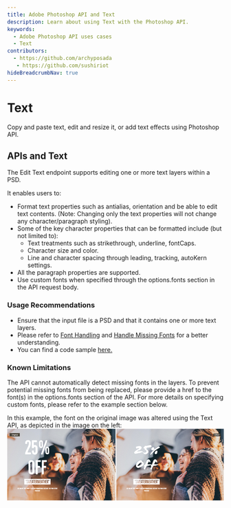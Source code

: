 ```yaml
---
title: Adobe Photoshop API and Text
description: Learn about using Text with the Photoshop API.
keywords:
  - Adobe Photoshop API uses cases
  - Text
contributors:
  - https://github.com/archyposada
   - https://github.com/sushiriot
hideBreadcrumbNav: true
---
```


# Text

Copy and paste text, edit and resize it, or add text effects using Photoshop API.

## APIs and Text

The Edit Text endpoint supports editing one or more text layers within a PSD.

It enables users to:

* Format text properties such as antialias, orientation and be able to edit text contents. (Note: Changing only the text properties will not change any character/paragraph styling).
* Some of the key character properties that can be formatted include (but not limited to):
  * Text treatments such as strikethrough, underline, fontCaps.
  * Character size and color.
  * Line and character spacing through leading, tracking, autoKern settings.
* All the paragraph properties are supported.
* Use custom fonts when specified through the options.fonts section in the API request body.

### Usage Recommendations

* Ensure that the input file is a PSD and that it contains one or more text layers.
* Please refer to [Font Handling](../features/index.md#font-handling) and [Handle Missing Fonts](../features/index.md#handle-missing-fonts-in-the-document) for a better understanding.
* You can find a code sample [here.](../code-sample/index.md#making-a-text-layer-edit)

### Known Limitations

The API cannot automatically detect missing fonts in the layers. To prevent potential missing fonts from being replaced, please provide a href to the font(s) in the options.fonts section of the API. For more details on specifying custom fonts, please refer to the example section below.

In this example, the font on the original image was altered using the Text API, as depicted in the image on the left:
![alt image](./textlayer_example.png?raw=true "Original Image")
